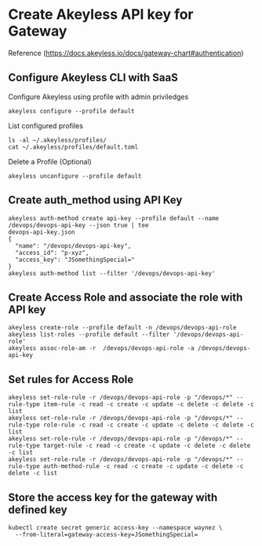 # Create Akeyless API key for Gateway
Reference
(https://docs.akeyless.io/docs/gateway-chart#authentication)


## Configure Akeyless CLI with SaaS
Configure Akeyless using profile with admin priviledges
```
akeyless configure --profile default 
```

List configured profiles 
```
ls -al ~/.akeyless/profiles/
cat ~/.akeyless/profiles/default.toml
```
Delete a Profile (Optional)
```
akeyless unconfigure --profile default
```

## Create auth_method using API Key 

```
akeyless auth-method create api-key --profile default --name /devops/devops-api-key --json true | tee 
devops-api-key.json
{
  "name": "/devops/devops-api-key",
  "access_id": "p-xyz",
  "access_key": "JSomethingSpecial="
}
akeyless auth-method list --filter '/devops/devops-api-key'
```

## Create Access Role and associate the role with API key 
```
akeyless create-role --profile default -n /devops/devops-api-role
akeyless list-roles --profile default --filter '/devops/devops-api-role'
akeyless assoc-role-am -r  /devops/devops-api-role -a /devops/devops-api-key
```

## Set rules for Access Role 
```
akeyless set-role-rule -r /devops/devops-api-role -p "/devops/*" --rule-type item-rule -c read -c create -c update -c delete -c delete -c list
akeyless set-role-rule -r /devops/devops-api-role -p "/devops/*" --rule-type role-rule -c read -c create -c update -c delete -c delete -c list
akeyless set-role-rule -r /devops/devops-api-role -p "/devops/*" --rule-type target-rule -c read -c create -c update -c delete -c delete -c list
akeyless set-role-rule -r /devops/devops-api-role -p "/devops/*" --rule-type auth-method-rule -c read -c create -c update -c delete -c delete -c list
```

## Store the access key for the gateway with defined key
```
kubectl create secret generic access-key --namespace waynez \
  --from-literal=gateway-access-key=JSomethingSpecial=
```
